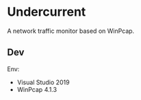# Undercurrent
A network traffic monitor based on WinPcap.

## Dev
Env: 
+ Visual Studio 2019
+ WinPcap 4.1.3

